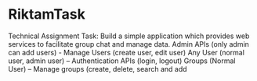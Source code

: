 # RiktamTask
Technical Assignment Task: Build a simple application which provides web services to facilitate group chat and manage data. Admin APIs (only admin can add users) - Manage Users (create user, edit user) Any User (normal user, admin user) – Authentication APIs (login, logout) Groups (Normal User) – Manage groups (create, delete, search and add
